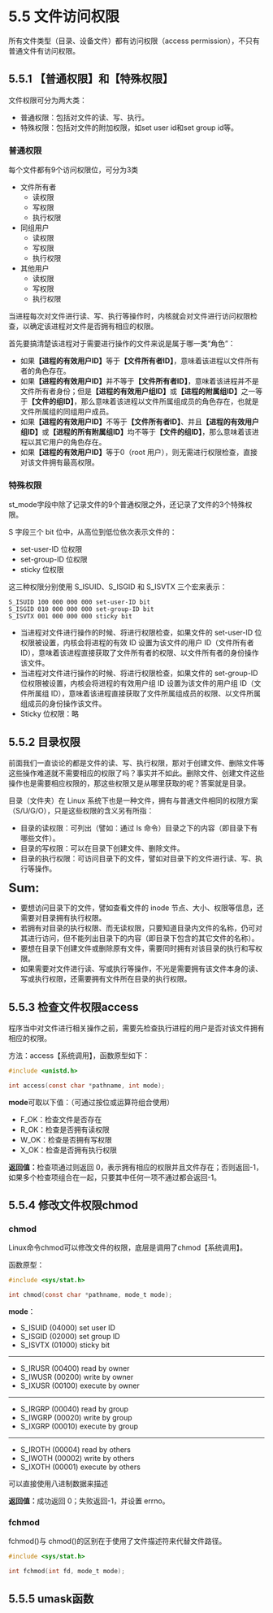 # 5.5 文件访问权限

所有文件类型（目录、设备文件）都有访问权限（access permission），不只有普通文件有访问权限。

## 5.5.1 【普通权限】和【特殊权限】

文件权限可分为两大类：
* 普通权限：包括对文件的读、写、执行。
* 特殊权限：包括对文件的附加权限，如set user id和set group id等。

### 普通权限

每个文件都有9个访问权限位，可分为3类
* 文件所有者
    * 读权限
    * 写权限
    * 执行权限
* 同组用户
    * 读权限
    * 写权限
    * 执行权限
* 其他用户
    * 读权限
    * 写权限
    * 执行权限

当进程每次对文件进行读、写、执行等操作时，内核就会对文件进行访问权限检查，以确定该进程对文件是否拥有相应的权限。

首先要搞清楚该进程对于需要进行操作的文件来说是属于哪一类“角色”：
* 如果<b>【进程的有效用户ID】</b>等于<b>【文件所有者ID】</b>，意味着该进程以文件所有者的角色存在。
* 如果<b>【进程的有效用户ID】</b>并不等于<b>【文件所有者ID】</b>，意味着该进程并不是文件所有者身份；但是<b>【进程的有效用户组ID】</b>或<b>【进程的附属组ID】</b>之一等于<b>【文件的组ID】</b>，那么意味着该进程以文件所属组成员的角色存在，也就是文件所属组的同组用户成员。
* 如果<b>【进程的有效用户ID】</b>不等于<b>【文件所有者ID】</b>、并且<b>【进程的有效用户组ID】</b>或<b>【进程的所有附属组ID】</b>均不等于<b>【文件的组ID】</b>，那么意味着该进程以其它用户的角色存在。
* 如果<b>【进程的有效用户ID】</b>等于0（root 用户），则无需进行权限检查，直接对该文件拥有最高权限。

### 特殊权限

st_mode字段中除了记录文件的9个普通权限之外，还记录了文件的3个特殊权限。

S 字段三个 bit 位中，从高位到低位依次表示文件的：

* set-user-ID 位权限
* set-group-ID 位权限
* sticky 位权限

这三种权限分别使用 S_ISUID、S_ISGID 和 S_ISVTX 三个宏来表示：
``` 
S_ISUID 100 000 000 000 set-user-ID bit
S_ISGID 010 000 000 000 set-group-ID bit
S_ISVTX 001 000 000 000 sticky bit
```

* 当进程对文件进行操作的时候、将进行权限检查，如果文件的 set-user-ID 位权限被设置，内核会将进程的有效 ID 设置为该文件的用户 ID（文件所有者 ID），意味着该进程直接获取了文件所有者的权限、以文件所有者的身份操作该文件。
* 当进程对文件进行操作的时候、将进行权限检查，如果文件的 set-group-ID 位权限被设置，内核会将进程的有效用户组 ID 设置为该文件的用户组 ID（文件所属组 ID），意味着该进程直接获取了文件所属组成员的权限、以文件所属组成员的身份操作该文件。
* Sticky 位权限：略

## 5.5.2 目录权限

前面我们一直谈论的都是文件的读、写、执行权限，那对于创建文件、删除文件等这些操作难道就不需要相应的权限了吗？事实并不如此。删除文件、创建文件这些操作也是需要相应权限的，那这些权限又是从哪里获取的呢？答案就是目录。

目录（文件夹）在 Linux 系统下也是一种文件，拥有与普通文件相同的权限方案（S/U/G/O），只是这些权限的含义另有所指：

* 目录的读权限：可列出（譬如：通过 ls 命令）目录之下的内容（即目录下有哪些文件）。
* 目录的写权限：可以在目录下创建文件、删除文件。
* 目录的执行权限：可访问目录下的文件，譬如对目录下的文件进行读、写、执行等操作。

<b><font size=5>Sum:</font></b>

* 要想访问目录下的文件，譬如查看文件的 inode 节点、大小、权限等信息，还需要对目录拥有执行权限。
* 若拥有对目录的执行权限、而无读权限，只要知道目录内文件的名称，仍可对其进行访问，但不能列出目录下的内容（即目录下包含的其它文件的名称）。
* 要想在目录下创建文件或删除原有文件，需要同时拥有对该目录的执行和写权限。
* 如果需要对文件进行读、写或执行等操作，不光是需要拥有该文件本身的读、写或执行权限，还需要拥有文件所在目录的执行权限。

## 5.5.3 检查文件权限access

程序当中对文件进行相关操作之前，需要先检查执行进程的用户是否对该文件拥有相应的权限。

方法：access【系统调用】，函数原型如下：

``` c
#include <unistd.h>

int access(const char *pathname, int mode);
```

<b>mode</b>可取以下值：（可通过按位或运算符组合使用）

* F_OK：检查文件是否存在
* R_OK：检查是否拥有读权限
* W_OK：检查是否拥有写权限
* X_OK：检查是否拥有执行权限

<b>返回值：</b>检查项通过则返回 0，表示拥有相应的权限并且文件存在；否则返回-1，如果多个检查项组合在一起，只要其中任何一项不通过都会返回-1。

## 5.5.4 修改文件权限chmod

### chmod

Linux命令chmod可以修改文件的权限，底层是调用了chmod【系统调用】。

函数原型：
``` c
#include <sys/stat.h>

int chmod(const char *pathname, mode_t mode);
```

<b>mode</b>：

* S_ISUID   (04000) set user ID
* S_ISGID   (02000) set group ID
* S_ISVTX   (01000) sticky bit
---
* S_IRUSR   (00400) read by owner
* S_IWUSR   (00200) write by owner
* S_IXUSR   (00100) execute by owner
---
* S_IRGRP   (00040) read by group
* S_IWGRP   (00020) write by group
* S_IXGRP   (00010) execute by group
---
* S_IROTH   (00004) read by others
* S_IWOTH   (00002) write by others
* S_IXOTH   (00001) execute by others

可以直接使用八进制数据来描述

<b>返回值：</b>成功返回 0；失败返回-1，并设置 errno。

### fchmod

fchmod()与 chmod()的区别在于使用了文件描述符来代替文件路径。

``` c
#include <sys/stat.h>

int fchmod(int fd, mode_t mode);
```

## 5.5.5 umask函数